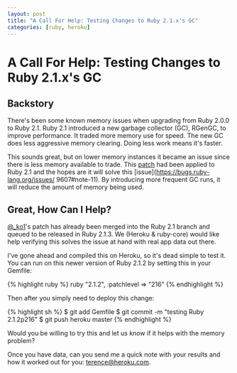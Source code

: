 ```yaml
---
layout: post
title: "A Call For Help: Testing Changes to Ruby 2.1.x's GC"
categories: [ruby, heroku]
---
```


# A Call For Help: Testing Changes to Ruby 2.1.x's GC

## Backstory

There's been some known memory issues when upgrading from Ruby 2.0.0 to Ruby 2.1. Ruby 2.1 introduced a new garbage collector (GC), RGenGC, to improve performance. It traded more memory use for speed. The new GC does less aggressive memory clearing. Doing less work means it's faster.

This sounds great, but on lower memory instances it became an issue since there is less memory available to trade. This [patch](https://github.com/ruby/ruby/commit/a223ff83b07061fe6b7259a72041c4adcc87421b) had been applied to Ruby 2.1 and the hopes are it will solve this [issue](https://bugs.ruby-lang.org/issues/ 9607#note-11). By introducing more frequent GC runs, it will reduce the amount of memory being used.

## Great, How Can I Help?

[@_ko1](https://twitter.com/_ko1)'s patch has already been merged into the Ruby 2.1 branch and queued to be released in Ruby 2.1.3. We (Heroku & ruby-core) would like help verifying this solves the issue at hand with real app data out there.

I've gone ahead and compiled this on Heroku, so it's dead simple to test it. You can run on this newer version of Ruby 2.1.2 by setting this in your Gemfile:

{% highlight ruby %}
ruby "2.1.2", :patchlevel => "216"
{% endhighlight %}

Then after you simply need to deploy this change:

{% highlight sh %}
$ git add Gemfile
$ git commit -m "testing Ruby 2.1.2p216"
$ git push heroku master
{% endhighlight %}

Would you be willing to try this and let us know if it helps with the memory problem?

Once you have data, can you send me a quick note with your results and how it worked out for you: <terence@heroku.com>.
